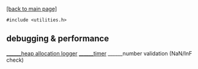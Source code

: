 [[back to main page]](../../README.md)

`#include <utilities.h>`

## debugging & performance
[______heap allocation logger](memlog.md)
[______timer](timer.md)
______number validation (NaN/InF check)